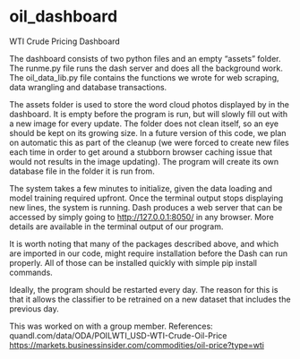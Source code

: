 # oil_dashboard
WTI Crude Pricing Dashboard

The dashboard consists of two python files and an empty “assets” folder. The runme.py file runs the dash server and does all the background work. The oil_data_lib.py file contains the functions we wrote for web scraping, data wrangling and database transactions.

The assets folder is used to store the word cloud photos displayed by in the dashboard. It is empty before the program is run, but will slowly fill out with a new image for every update. The folder does not clean itself, so an eye should be kept on its growing size. In a future version of this code, we plan on automatic this as part of the cleanup (we were forced to create new files each time in order to get around a stubborn browser caching issue that would not results in the image updating). The program will create its own database file in the folder it is run from.

The system takes a few minutes to initialize, given the data loading and model training required upfront. Once the terminal output stops displaying new lines, the system is running. Dash produces a web server that can be accessed by simply going to http://127.0.0.1:8050/ in any browser. More details are available in the terminal output of our program.

It is worth noting that many of the packages described above, and which are imported in our code, might require installation before the Dash can run properly. All of those can be installed quickly with simple pip install commands.

Ideally, the program should be restarted every day. The reason for this is that it allows the classifier to be retrained on a new dataset that includes the previous day.

This was worked on with a group member. 
References: quandl.com/data/ODA/POILWTI_USD-WTI-Crude-Oil-Price
            https://markets.businessinsider.com/commodities/oil-price?type=wti
            
